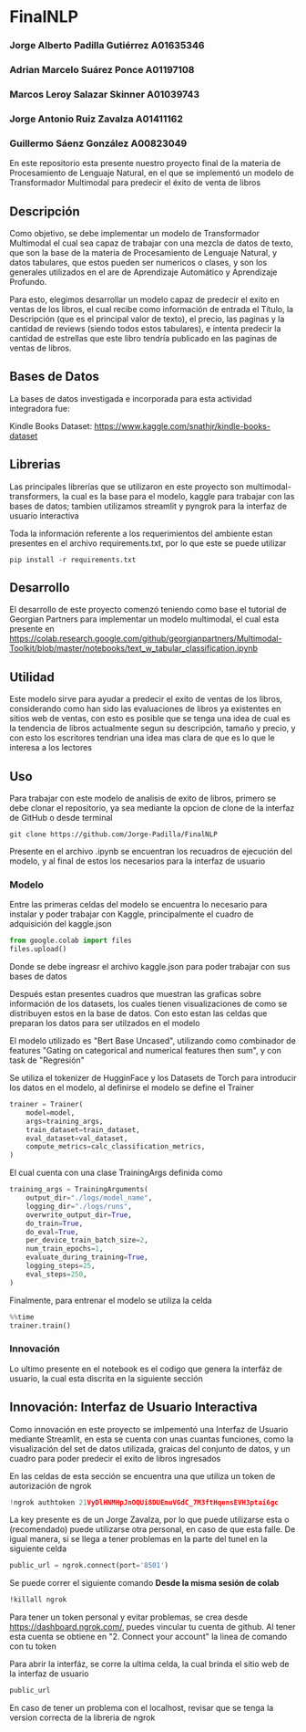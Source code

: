 # FinalNLP

### Jorge Alberto Padilla Gutiérrez  A01635346
### Adrian Marcelo Suárez Ponce      A01197108
### Marcos Leroy Salazar Skinner     A01039743
### Jorge Antonio Ruiz Zavalza       A01411162
### Guillermo Sáenz González         A00823049

En este repositorio esta presente nuestro proyecto final de la materia de Procesamiento de Lenguaje Natural, en el que se implementó un modelo de Transformador Multimodal para predecir el éxito de venta de libros

## Descripción

Como objetivo, se debe implementar un modelo de Transformador Multimodal el cual sea capaz de trabajar con una mezcla de datos de texto, que son la base de la materia de Procesamiento de Lenguaje Natural, y datos tabulares, que estos pueden ser numericos o clases, y son los generales utilizados en el are de Aprendizaje Automático y Aprendizaje Profundo.

Para esto, elegimos desarrollar un modelo capaz de predecir el exito en ventas de los libros, el cual recibe como información de entrada el Título, la Descripción (que es el principal valor de texto), el precio, las paginas y la cantidad de reviews (siendo todos estos tabulares), e intenta predecir la cantidad de estrellas que este libro tendría publicado en las paginas de ventas de libros.

## Bases de Datos

La bases de datos investigada e incorporada para esta actividad integradora fue:

Kindle Books Dataset:
https://www.kaggle.com/snathjr/kindle-books-dataset

## Librerias

Las principales librerías que se utilizaron en este proyecto son multimodal-transformers, la cual es la base para el modelo, kaggle para trabajar con las bases de datos; tambien utilizamos streamlit y pyngrok para la interfaz de usuario interactiva

Toda la información referente a los requerimientos del ambiente estan presentes en el archivo requirements.txt, por lo que este se puede utilizar

```shell
pip install -r requirements.txt
```

## Desarrollo

El desarrollo de este proyecto comenzó teniendo como base el tutorial de Georgian Partners para implementar un modelo multimodal, el cual esta presente en https://colab.research.google.com/github/georgianpartners/Multimodal-Toolkit/blob/master/notebooks/text_w_tabular_classification.ipynb

## Utilidad

Este modelo sirve para ayudar a predecir el exito de ventas de los libros, considerando como han sido las evaluaciones de libros ya existentes en sitios web de ventas, con esto es posible que se tenga una idea de cual es la tendencia de libros actualmente segun su descripción, tamaño y precio, y con esto los escritores tendrian una idea mas clara de que es lo que le interesa a los lectores

## Uso

Para trabajar con este modelo de analisis de exito de libros, primero se debe clonar el repositorio, ya sea mediante la opcion de clone de la interfaz de GitHub o desde terminal
```shell
git clone https://github.com/Jorge-Padilla/FinalNLP
```

Presente en el archivo .ipynb se encuentran los recuadros de ejecución del modelo, y al final de estos los necesarios para la interfaz de usuario

### Modelo

Entre las primeras celdas del modelo se encuentra lo necesario para instalar y poder trabajar con Kaggle, principalmente el cuadro de adquisición del kaggle.json
```python
from google.colab import files
files.upload()
```

Donde se debe ingreasr el archivo kaggle.json para poder trabajar con sus bases de datos

Después estan presentes cuadros que muestran las graficas sobre información de los datasets, los cuales tienen visualizaciones de como se distribuyen estos en la base de datos. Con esto estan las celdas que preparan los datos para ser utilzados en el modelo

El modelo utilizado es "Bert Base Uncased", utilizando como combinador de features "Gating on categorical and numerical features then sum", y con task de "Regresión"

Se utiliza el tokenizer de HugginFace y los Datasets de Torch para introducir los datos en el modelo, al definirse el modelo se define el Trainer
```python
trainer = Trainer(
    model=model,
    args=training_args,
    train_dataset=train_dataset,
    eval_dataset=val_dataset,
    compute_metrics=calc_classification_metrics,
)
```
El cual cuenta con una clase TrainingArgs definida como
```python
training_args = TrainingArguments(
    output_dir="./logs/model_name",
    logging_dir="./logs/runs",
    overwrite_output_dir=True,
    do_train=True,
    do_eval=True,
    per_device_train_batch_size=2,
    num_train_epochs=1,
    evaluate_during_training=True,
    logging_steps=25,
    eval_steps=250,
)
```

Finalmente, para entrenar el modelo se utiliza la celda
```python
%%time
trainer.train()
```

### Innovación

Lo ultimo presente en el notebook es el codigo que genera la interfáz de usuario, la cual esta discrita en la siguiente sección

## Innovación: Interfaz de Usuario Interactiva

Como innovación en este proyecto se imlpementó una Interfaz de Usuario mediante Streamlit, en esta se cuenta con unas cuantas funciones, como la visualización del set de datos utilizada, graicas del conjunto de datos, y un cuadro para poder predecir el exito de libros ingresados

En las celdas de esta sección se encuentra una que utiliza un token de autorización de ngrok
```python
!ngrok authtoken 21VyDlHNMHpJnOQUi8DUEmuVGdC_7M3ftHqensEVH3ptai6gc
```

La key presente es de un Jorge Zavalza, por lo que puede utilizarse esta o (recomendado) puede utilizarse otra personal, en caso de que esta falle. De igual manera, si se llega a tener problemas en la parte del tunel en la siguiente celda
```python
public_url = ngrok.connect(port='8501')
```

Se puede correr el siguiente comando **Desde la misma sesión de colab**
```bash
!killall ngrok
```

Para tener un token personal y evitar problemas, se crea desde https://dashboard.ngrok.com/, puedes vincular tu cuenta de github. Al tener esta cuenta se obtiene en "2. Connect your account" la linea de comando con tu token

Para abrir la interfáz, se corre la ultima celda, la cual brinda el sitio web de la interfaz de usuario
```python
public_url
```

En caso de tener un problema con el localhost, revisar que se tenga la version correcta de la libreria de ngrok
